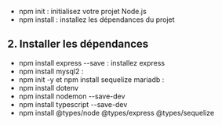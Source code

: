 - npm init : initialisez votre projet Node.js
- npm install : installez les dépendances du projet

## 2. Installer les dépendances

- npm install express --save : installez express
- npm install mysql2 :
- npm init -y et npm install sequelize mariadb :
- npm install dotenv
- npm install nodemon --save-dev
- npm install typescript --save-dev
- npm install @types/node @types/express @types/sequelize
